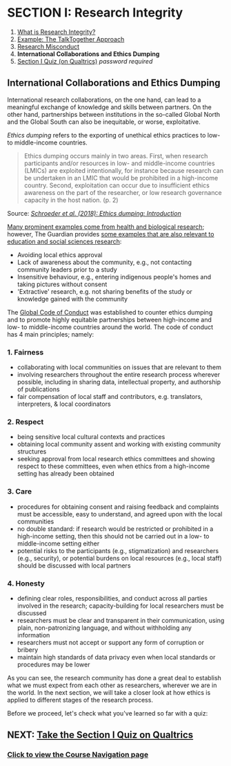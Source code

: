 # SECTION I: Research Integrity

1. [What is Research Integrity?](integrity.md)
2. [Example: The TalkTogether Approach](integrity-tt.md)
3. [Research Misconduct](integrity-misconduct.md)
4. **International Collaborations and Ethics Dumping**
5. [Section I Quiz (on Qualtrics)](https://oxfordeducation.eu.qualtrics.com/jfe/form/SV_8wFuwjJJSM46aIl) *password required*

## International Collaborations and Ethics Dumping

International research collaborations, on the one hand, can lead to a meaningful exchange of knowledge and skills between partners. On the other hand, partnerships between institutions in the so-called Global North and the Global South can also be inequitable, or worse, exploitative.

_Ethics dumping_ refers to the exporting of unethical ethics practices to low- to middle-income countries.

> Ethics dumping occurs mainly in two areas. First, when research participants and/or resources in low- and middle-income countries (LMICs) are exploited intentionally, for instance because research can be undertaken in an LMIC that would be prohibited in a high-income country. Second, exploitation can occur due to insufficient ethics awareness on the part of the researcher, or low research governance capacity in the host nation. (p. 2)

Source: *[Schroeder et al. (2018): Ethics dumping: Introduction](https://link.springer.com/book/10.1007%2F978-3-319-64731-9)*

[Many prominent examples come from health and biological research](https://theconversation.com/ethics-dumping-the-dark-side-of-international-research-88675); however, The Guardian provides [some examples that are also relevant to education and social sciences research](https://www.theguardian.com/higher-education-network/2018/aug/31/ethics-dumping-the-exploitative-side-of-academic-research):

* Avoiding local ethics approval
* Lack of awareness about the community, e.g., not contacting community leaders prior to a study
* Insensitive behaviour, e.g., entering indigenous people's homes and taking pictures without consent
* 'Extractive' research, e.g. not sharing benefits of the study or knowledge gained with the community

The [Global Code of Conduct](https://www.globalcodeofconduct.org/) was established to counter ethics dumping and to promote highly equitable partnerships between high-income and low- to middle-income countries around the world. The code of conduct has 4 main principles; namely:

### **1. Fairness**
  - collaborating with local communities on issues that are relevant to them
  - involving researchers throughout the entire research process wherever possible, including in sharing data, intellectual property, and authorship of publications
  - fair compensation of local staff and contributors, e.g. translators, interpreters, & local coordinators
  
### **2. Respect**
  - being sensitive local cultural contexts and practices
  - obtaining local community assent and working with existing community structures
  - seeking approval from local research ethics committees and showing respect to these committees, even when ethics from a high-income setting has already been obtained
  
### **3. Care**
  - procedures for obtaining consent and raising feedback and complaints must be accessible, easy to understand, and agreed upon with the local communities
  - no double standard: if research would be restricted or prohibited in a high-income setting, then this should not be carried out in a low- to middle-income setting either
  - potential risks to the participants (e.g., stigmatization) and researchers (e.g., security), or potential burdens on local resources (e.g., local staff) should be discussed with local partners
  
### **4. Honesty**
  - defining clear roles, responsibilities, and conduct across all parties involved in the research; capacity-building for local researchers must be discussed
  - researchers must be clear and transparent in their communication, using plain, non-patronizing language, and without withholding any information
  - researchers must not accept or support any form of corruption or bribery
  - maintain high standards of data privacy even when local standards or procedures may be lower


As you can see, the research community has done a great deal to establish what we must expect from each other as researchers, wherever we are in the world. In the next section, we will take a closer look at how ethics is applied to different stages of the research process.

Before we proceed, let's check what you've learned so far with a quiz:

## NEXT: [Take the Section I Quiz on Qualtrics](https://oxfordeducation.eu.qualtrics.com/jfe/form/SV_8wFuwjJJSM46aIl)
### [Click to view the Course Navigation page](toc.md)
